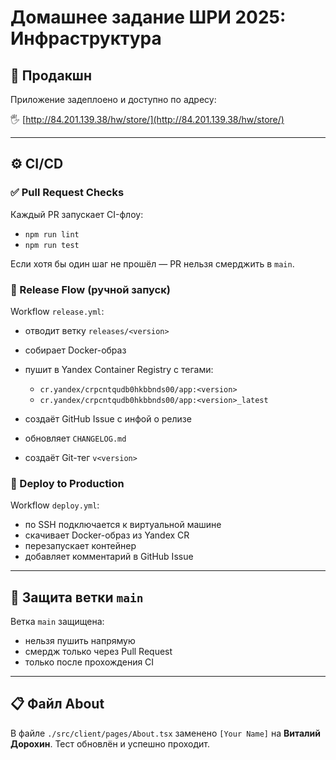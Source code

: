 # Домашнее задание ШРИ 2025: Инфраструктура

## 🚀 Продакшн

Приложение задеплоено и доступно по адресу:

🖐 [http://84.201.139.38/hw/store/](http://84.201.139.38/hw/store/)

---

## ⚙️ CI/CD

### ✅ Pull Request Checks

Каждый PR запускает CI-флоу:

- `npm run lint`
- `npm run test`

Если хотя бы один шаг не прошёл — PR нельзя смерджить в `main`.

### 🚀 Release Flow (ручной запуск)

Workflow `release.yml`:

- отводит ветку `releases/<version>`
- собирает Docker-образ
- пушит в Yandex Container Registry с тегами:

  - `cr.yandex/crpcntqudb0hkbbnds00/app:<version>`
  - `cr.yandex/crpcntqudb0hkbbnds00/app:<version>_latest`

- создаёт GitHub Issue с инфой о релизе
- обновляет `CHANGELOG.md`
- создаёт Git-тег `v<version>`

### 📆 Deploy to Production

Workflow `deploy.yml`:

- по SSH подключается к виртуальной машине
- скачивает Docker-образ из Yandex CR
- перезапускает контейнер
- добавляет комментарий в GitHub Issue

---

## 🔐 Защита ветки `main`

Ветка `main` защищена:

- нельзя пушить напрямую
- смердж только через Pull Request
- только после прохождения CI

---

## 📋 Файл About

В файле `./src/client/pages/About.tsx` заменено `[Your Name]` на **Виталий Дорохин**. &#x20;
Тест обновлён и успешно проходит.
